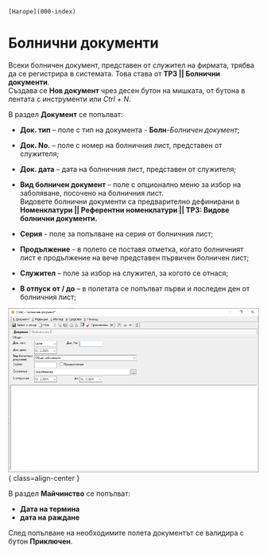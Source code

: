 ```{only} html
[Нагоре](000-index)
```

# Болнични документи

Всеки болничен документ, представен от служител на фирмата, трябва да се регистрира в системата. Това става от **ТРЗ || Болнични документи**.  
Създава се **Нов документ** чрез десен бутон на мишката, от бутона в лентата с инструменти или *Ctrl + N*.  

В раздел **Документ** се попълват:  

 - **Док. тип** – поле с тип на документа - **Болн**-*Болничен документ*;  

 - **Док. No.** – поле с номер на болничния лист, представен от служителя;  

 - **Док. дата** – дата на болничния лист, представен от служителя; 

 - **Вид болничен документ** – поле с опционално меню за избор на заболяване, посочено на болничния лист.  
 Видовете болнични документи са предварително дефинирани в **Номенклатури || Референтни номенклатури || ТРЗ: Видове болнични документи.**  

 - **Серия** - поле за попълване на серия от болничния лист;  

 - **Продължение** - в полето се поставя отметка, когато болничният лист е продължение на вече представен първичен болничен лист;  

 - **Служител** – поле за избор на служител, за когото се отнася;   

 - **В отпуск от / до** – в полетата се попълват първи и последен ден от болничния лист;  

![](904-medical-documents1.png){ class=align-center }

В раздел **Майчинство** се попълват:  

- **Дата на термина**
- **дата на раждане**

След попълване на необходимите полета документът се валидира с бутон **Приключен**.  
